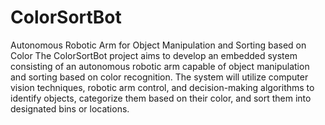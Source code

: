 # ColorSortBot
 Autonomous Robotic Arm for Object Manipulation and Sorting based on Color
The ColorSortBot project aims to develop an embedded system consisting of an autonomous robotic arm capable of object manipulation and sorting based on color recognition. 
The system will utilize computer vision techniques, robotic arm control, and decision-making algorithms to identify objects, categorize them based on their color, and sort them into designated bins or locations.
